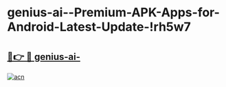 # genius-ai--Premium-APK-Apps-for-Android-Latest-Update-!rh5w7

# <h2><a href="https://yp9sbj.esa.edu.pl?title=genius-ai-&ref=rh5w7">🔗👉 🔴 genius-ai-</a></h2>

[![acn](https://github.com/user-attachments/assets/0f9c940e-d8b0-45ae-aac7-cd30a18b3e1c)](https://yp9sbj.esa.edu.pl?title=genius-ai-&ref=rh5w7)

